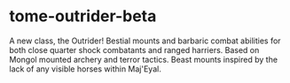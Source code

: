 tome-outrider-beta
==================

A new class, the Outrider! Bestial mounts and barbaric combat abilities for both close quarter shock combatants and ranged harriers. Based on Mongol mounted archery and terror tactics. Beast mounts inspired by the lack of any visible horses within Maj'Eyal.
